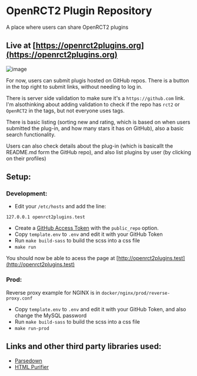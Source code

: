 # OpenRCT2 Plugin Repository
A place where users can share OpenRCT2 plugins

## Live at [https://openrct2plugins.org](https://openrct2plugins.org)

![image](https://user-images.githubusercontent.com/23201434/117683284-4bc90300-b18a-11eb-9508-6bacb918523f.png)

For now, users can submit plugis hosted on GitHub repos. There is a button in the top right to submit links, without needing to log in.

There is server side validation to make sure it's a `https://github.com` link. I'm alsothinking about adding validation to check if the repo has `rct2` or `OpenRCT2` in the tags, but not everyone uses tags.

There is basic listing (sorting new and rating, which is based on when users submitted the plug-in, and how many stars it has on GitHub), also a basic search functionality.

Users can also check details about the plug-in (which is basicallt the README.md form the GitHub repo), and also list plugins by user (by clicking on their profiles)

## Setup:
### Development:
- Edit your `/etc/hosts` and add the line:
```
127.0.0.1 openrct2plugins.test
```
- Create a [GitHub Access Token](https://help.github.com/en/github/authenticating-to-github/creating-a-personal-access-token-for-the-command-line) with the `public_repo` option.
- Copy `template.env` to `.env` and edit it with your GitHub Token
- Run `make build-sass` to build the scss into a css file
- `make run`

You should now be able to acess the page at [http://openrct2plugins.test](http://openrct2plugins.test)

### Prod:
Reverse proxy example for NGINX is in `docker/nginx/prod/reverse-proxy.conf`

- Copy `template.env` to `.env` and edit it with your GitHub Token, and also change the MySQL password
- Run `make build-sass` to build the scss into a css file
- `make run-prod`

## Links and other third party libraries used:
- [Parsedown](https://github.com/erusev/parsedown)  
- [HTML Purifier](http://htmlpurifier.org/)  
